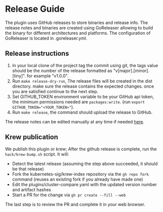# Release Guide

The plugin uses GitHub releases to store binaries and release info. The release notes and binaries are created using
GoReleaser allowing to build the binary for different architectures and platforms. The configuration of GoReleaser
is located in .goreleaser.yml.

## Release instructions

1. In your local clone of the project tag the commit using git, the tags value should be the number of the release
   formatted as "v[major].[minor].[tiny]". for example "v1.0.0".
2. Run `make release-dry-run`, The release files will be created in the dist directory. make sure the release contains
   the expected changes. once you are satisfied continue to the next step.
3. Set GITHUB_TOKEN environment variable to be your GitHub api token, the minimum permissions needed are
   `packages:write`. (run `export GITHUB_TOKEN="<YOUR_TOKEN>"`).
4. Run `make release`, the command should upload the release to GitHub.

The release notes can be edited manually at any time if needed [here](https://github.com/openshift/kube-compare/releases).

## Krew publication

We publish this plugin or krew; After the github release is complete, run the
`hack/krew-bump.sh` script. It will:

- Detect the latest release (assuming the step above succeeded, it should be
  that release)
- Fork the kubernetes-sig/krew-index repository via the `gh repo fork` command
  (reuses an existing fork if you already have made one)
- Edit the plugins/cluster-compare.yaml with the updated version number and
  artifact hashes
- Start a PR for the change via `gh pr create --fill --web`

The last step is to review the PR and complete it in your web browser.
